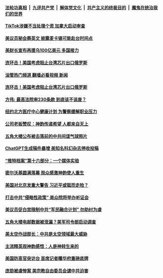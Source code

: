 ####  [法轮功真相](../../../../basic/blob/master/README.md?t=02242012) &nbsp;|&nbsp; [九评共产党](../../../../9ping.md/blob/master/README.md?t=02242012) &nbsp;|&nbsp; [解体党文化](../../../../jtdwh.md/blob/master/README.md?t=02242012)  &nbsp;|&nbsp; [共产主义的终极目的](../../../../gczydzjmd.md/blob/master/README.md?t=02242012) &nbsp;|&nbsp; [魔鬼在统治我们的世界](../../../../mgztzwmdsj.md/blob/master/README.md?t=02242012) 

#### [TikTok涉嫌不当处理个资 加拿大启动审查 ](../pages/soh6/698897.md?t=02242012) 
#### [美议员秘会蔡英文 披露麦卡锡可能赴台时间点](../pages/soh6/698882.md?t=02242012) 
#### [美财长宣布再援乌100亿美元 多国接力](../pages/soh6/698850.md?t=02242012) 
#### [连环击！美国考虑阻止台湾芯片出口俄罗斯](../pages/soh6/698838.md?t=02242012) 
#### [油管热门频道 翻墙必看视频 新闻](http://129.146.143.75:81/youtube.html?02242012)
#### [连环击！美国考虑阻止台湾芯片出口俄罗斯](../pages/soh6/698838.md?t=02242012) 
#### [方伟: 最高法院审230条款 到底该不该废？](../pages/soh6/698829.md?t=02242012) 
#### [纽约北方医疗中心健康计划 为警察缓解职业压力](../pages/soh6/698766.md?t=02242012) 
#### [公司老板赞叹：神韵传递希望 人都来自天上](../pages/soh6/698727.md?t=02242012) 
#### [五角大楼公布被击落前的中共间谍气球照片](../pages/soh6/698571.md?t=02242012) 
#### [ChatGPT生成稿件暴增 美知名科幻杂志停收投稿](../pages/soh6/698526.md?t=02242012) 
#### [“推特档案”第十六部分：一个媒体实验](../pages/soh6/698418.md?t=02242012) 
#### [密尔沃基圆满落幕 观众感激神韵使人重生](../pages/soh6/698382.md?t=02242012) 
#### [美国对北京发重大警告 习近平或铤而走险？](../pages/soh6/698271.md?t=02242012) 
#### [打击中共“侵略性政策” 美众院将举办听证会](../pages/soh6/698313.md?t=02242012) 
#### [美议员促白宫限制中共“军民融合计划” 勿助纣为虐](../pages/soh6/698280.md?t=02242012) 
#### [五角大楼电邮数据被泄漏？美军司令部启动调查](../pages/soh6/698205.md?t=02242012) 
#### [美太空作战部长：中共是太空领域最大威胁](../pages/soh6/697779.md?t=02242012) 
#### [主流精英观神韵感悟：人是神转生来的](../pages/soh6/697785.md?t=02242012) 
#### [美国防高官突访台 首席记者曝华府重磅底牌](../pages/soh6/697263.md?t=02242012) 
#### [庞勋被虐惨案 美宗教自由委员会谴中共迫害](../pages/soh6/697356.md?t=02242012) 
<img src='http://gfw-breaker.win/goodnews/indexes/soh6.md' width='0px' height='0px'/>
